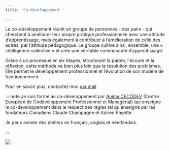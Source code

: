 ```yaml
---
title: 'Co-développement '

---
```

Le co-développement réunit un groupe de personnes - des pairs - qui cherchent à améliorer leur propre pratique professionnelle avec une attitude d’apprentissage, mais également à contribuer à l’amélioration de celle des autres, par l’attitude pédagogique. Le groupe cultive ainsi, ensemble, une « intelligence collective » et crée une véritable communauté d’apprentissage. 

Grâce à un processus en six étapes, structurant la parole, l'écoute et la réflexion, cette méthode va bien plus loin que la résolution des problèmes. Elle permet le développement professionnel et l’évolution de son modèle de fonctionnement.

Pour en savoir plus, contactez-moi [par mail ](mailto:jacqueline@precious-prana.com)

::: note
Je suis formé au co-développement par [Anima CECODEV](https://www.cecodev.fr/cecodev/le-centre-europeen-de-codeveloppement-professionnel-et-managerial) (Centre Européen de Codéveloppement Professionnel et Managérial) qui enseigne le co-developpement dans le respect des règles tel qu'enseigné par les fondateurs Canadiens Claude Champagne et Adrien Payette. 

Je peux animer des ateliers en français, anglais et néerlandais. 

 :::

![](/images/Canva-marekuliasz1.jpg)